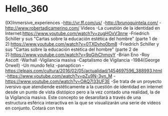# Hello_360

(IX)Inmersive_experiences
-http://vr.ff.com/us/
-http://brunoquintela.com/
-http://www.robertadicamerino.com/
Videos
-La cuestión de la identidad en Internet:https://www.youtube.com/watch?v=zugHOxV3nrw
-Friedrich Schiller y sus "Cartas sobre la educación estética del hombre" (parte 1 de 2):https://www.youtube.com/watch?v=0TXDvho0bm8
-Friedrich Schiller y sus "Cartas sobre la educación estética del hombre" (parte 2 de 2):https://www.youtube.com/watch?v=9oGihChmovY
-Brian Eno
-Roy Ascott
-Warhall
-Vigilancia masiva
-Captalismo de Vigilancia
-1984(George Orwell)
-Un mundo feliz
-panapticon
-https://elpais.com/cultura/2016/02/05/actualidad/1454697596_388993.html
-https://www.youtube.com/watch?v=pZu9N-3yn_M
-https://www.youtube.com/watch?v=OAQ7l33UF3E
-Se trata de un proyecto iversivo que atendiende estéticamente a la cuestión de identidad en internet desde un punto de vista distópico pero a la vez contado una realidad, la de la Vigilancia masiva. Este concepto se desarollará a través de una estructura esférica interactiva en la que se visualizarán una serie de videos en conjunto.
Cotará con tres 

